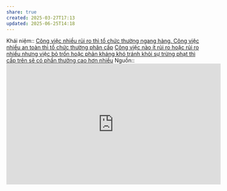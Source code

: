 ```yaml
---
share: true
created: 2025-03-27T17:13
updated: 2025-06-25T14:18
---
```

Khái niệm:: 
[Công việc nhiều rủi ro thì tổ chức thường ngang hàng. Công việc nhiều an toàn thì tổ chức thường phân cấp](./C%C3%B4ng%20vi%E1%BB%87c%20nhi%E1%BB%81u%20r%E1%BB%A7i%20ro%20th%C3%AC%20t%E1%BB%95%20ch%E1%BB%A9c%20th%C6%B0%E1%BB%9Dng%20ngang%20h%C3%A0ng.%20C%C3%B4ng%20vi%E1%BB%87c%20nhi%E1%BB%81u%20an%20to%C3%A0n%20th%C3%AC%20t%E1%BB%95%20ch%E1%BB%A9c%20th%C6%B0%E1%BB%9Dng%20ph%C3%A2n%20c%E1%BA%A5p.md)
[Công việc nào ít rủi ro hoặc rủi ro nhiều nhưng việc bỏ trốn hoặc phản kháng khó tránh khỏi sự trừng phạt thì cấp trên sẽ có phần thưởng cao hơn nhiều](./C%C3%B4ng%20vi%E1%BB%87c%20n%C3%A0o%20%C3%ADt%20r%E1%BB%A7i%20ro%20ho%E1%BA%B7c%20r%E1%BB%A7i%20ro%20nhi%E1%BB%81u%20nh%C6%B0ng%20vi%E1%BB%87c%20b%E1%BB%8F%20tr%E1%BB%91n%20ho%E1%BA%B7c%20ph%E1%BA%A3n%20kh%C3%A1ng%20kh%C3%B3%20tr%C3%A1nh%20kh%E1%BB%8Fi%20s%E1%BB%B1%20tr%E1%BB%ABng%20ph%E1%BA%A1t%20th%C3%AC%20c%E1%BA%A5p%20tr%C3%AAn%20s%E1%BA%BD%20c%C3%B3%20ph%E1%BA%A7n%20th%C6%B0%E1%BB%9Fng%20cao%20h%C6%A1n%20nhi%E1%BB%81u.md)
Nguồn:: <iframe width="560" height="315" src="https://www.youtube.com/embed/T0fAznO1wA8?si=KF2E6vJDfh0qugbh" title="YouTube video player" frameborder="0" allow="accelerometer; autoplay; clipboard-write; encrypted-media; gyroscope; picture-in-picture; web-share" referrerpolicy="strict-origin-when-cross-origin" allowfullscreen></iframe>
